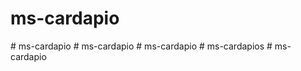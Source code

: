 # ms-cardapio
#   m s - c a r d a p i o  
 #   m s - c a r d a p i o  
 #   m s - c a r d a p i o  
 #   m s - c a r d a p i o s  
 #   m s - c a r d a p i o  
 